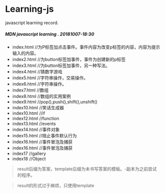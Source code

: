 # Learning-js
javascript learning record.

##### MDN javascript learning . 20181007-18:30
- index.html //为P标签加点击事件。事件内容为改变p标签的内容，内容为提示输入的内容。
- index2.html //为button标签加事件，事件为创建新的p标签
- index3.html //为button标签加事件，另一种写法。
- index4.html //猜数字游戏
- index5.html //字符串操作，交易操作。
- index6.html //字符串操作。
- index7.html //数组
- index8.html //数组的实用案例
- index9.html //pop(),push(),shift(),unshift()
- index10.html //笑话生成器
- index10.html //if
- index12.html //function
- index13.html //events
- index14.html //事件对象
- index15.html //阻止事件默认行为
- index16.html //事件冒泡及捕获
- index16.html //事件冒泡及捕获
- index17 //gallery
- index18 //Object

> result后缀为答案，template后缀为未书写答案的模板。-副本为之前尝试的程序。

> result的形式过于麻烦，只使用template


